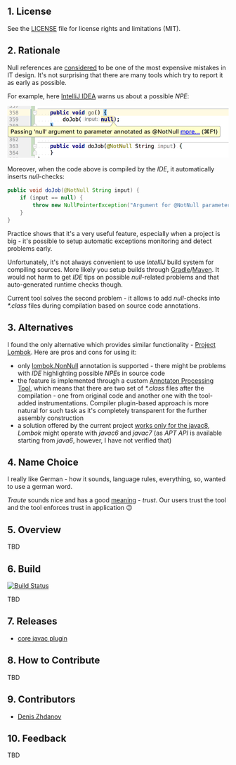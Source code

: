 ## 1. License

See the [LICENSE](LICENSE.md) file for license rights and limitations (MIT).

## 2. Rationale

Null references are [considered](https://en.wikipedia.org/wiki/Null_pointer#History) to be one of the most expensive mistakes in IT design. It's not surprising that there are many tools which try to report it as early as possible.  

For example, here [IntelliJ IDEA](https://www.jetbrains.com/idea/) warns us about a possible *NPE*: 

![warning-intellij.png](docs/img/warning-intellij.png)

Moreover, when the code above is compiled by the *IDE*, it automatically inserts *null*-checks:

```java
public void doJob(@NotNull String input) {
    if (input == null) {
        throw new NullPointerException("Argument for @NotNull parameter 'input' must not be null");
    }
}
```

Practice shows that it's a very useful feature, especially when a project is big - it's possible to setup automatic exceptions monitoring and detect problems early.  

Unfortunately, it's not always convenient to use *IntelliJ* build system for compiling sources. More likely you setup builds through [Gradle](https://gradle.org/)/[Maven](http://maven.apache.org/). It would not harm to get *IDE* tips on possible *null*-related problems and that auto-generated runtime checks though.  

Current tool solves the second problem - it allows to add *null*-checks into *\*.class* files during compilation based on source code annotations.

## 3. Alternatives

I found the only alternative which provides similar functionality - [Project Lombok](https://projectlombok.org/features/NonNull). Here are pros and cons for using it:
* only [lombok.NonNull](https://projectlombok.org/api/lombok/NonNull.html) annotation is supported - there might be problems with *IDE* highlighting possible *NPE*s in source code
* the feature is implemented through a custom [Annotaton Processing Tool](https://docs.oracle.com/javase/7/docs/technotes/guides/apt/index.html), which means that there are two set of *\*.class* files after the compilation - one from original code and another one with the tool-added instrumentations. Compiler plugin-based approach is more natural for such task as it's completely transparent for the further assembly construction
* a solution offered by the current project [works only for the javac8](core/javac/README.md#5-limitations), *Lombok* might operate with *javac6* and *javac7* (as *APT API* is available starting from *java6*, however, I have not verified that)

## 4. Name Choice

I really like German - how it sounds, language rules, everything, so, wanted to use a german word.  

*Traute* sounds nice and has a good [meaning](http://dictionary.reverso.net/german-english/Traute) - *trust*. Our users trust the tool and the tool enforces trust in application :wink:

## 5. Overview

TBD

## 6. Build

[![Build Status](https://travis-ci.org/denis-zhdanov/traute.svg?branch=master)](https://travis-ci.org/denis-zhdanov/traute)

TBD

## 7. Releases

* [core javac plugin](core/javac/RELEASE.md)

## 8. How to Contribute

TBD

## 9. Contributors

* [Denis Zhdanov](https://github.com/denis-zhdanov)

## 10. Feedback

TBD